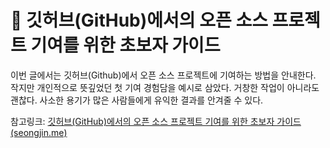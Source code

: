 # 🍱 깃허브(GitHub)에서의 오픈 소스 프로젝트 기여를 위한 초보자 가이드

 이번 글에서는 깃허브(Github)에서 오픈 소스 프로젝트에 기여하는 방법을 안내한다. 작지만 개인적으로 뜻깊었던 첫 기여 경험담을 예시로 삼았다. 거창한 작업이 아니라도 괜찮다. 사소한 용기가 많은 사람들에게 유익한 결과를 안겨줄 수 있다.



참고링크: [깃허브(GitHub)에서의 오픈 소스 프로젝트 기여를 위한 초보자 가이드 (seongjin.me)](https://seongjin.me/how-to-contribute-to-open-source/)
